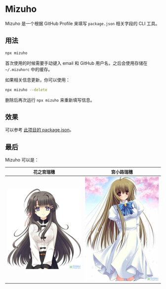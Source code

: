 # Mizuho

Mizuho 是一个根据 GitHub Profile 来填写 `package.json` 相关字段的 CLI 工具。

## 用法

```bash
npx mizuho
```

首次使用的时候需要手动键入 email 和 GitHub 用户名，之后会使用存储在 `~/.mizuhorc` 中的缓存。

如果相关信息更新，你可以使用：

```bash
npx mizuho --delete
```

删除后再次运行 `npx mizuho` 来重新填写信息。

## 效果

可以参考 [此项目的 package.json](./package.json)。

## 最后

Mizuho 可以是：

| 花之宫瑞穗 | 宫小路瑞穗 |
|------------|-------------|
| ![Hananomiya](./assets/Hananomiya.webp) | ![Miyanokouji](./assets/Miyanokouji.webp) |
